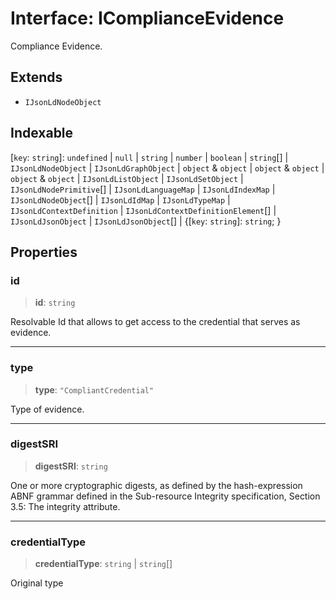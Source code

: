 # Interface: IComplianceEvidence

Compliance Evidence.

## Extends

- `IJsonLdNodeObject`

## Indexable

\[`key`: `string`\]: `undefined` \| `null` \| `string` \| `number` \| `boolean` \| `string`[] \| `IJsonLdNodeObject` \| `IJsonLdGraphObject` \| `object` & `object` \| `object` & `object` \| `object` & `object` \| `IJsonLdListObject` \| `IJsonLdSetObject` \| `IJsonLdNodePrimitive`[] \| `IJsonLdLanguageMap` \| `IJsonLdIndexMap` \| `IJsonLdNodeObject`[] \| `IJsonLdIdMap` \| `IJsonLdTypeMap` \| `IJsonLdContextDefinition` \| `IJsonLdContextDefinitionElement`[] \| `IJsonLdJsonObject` \| `IJsonLdJsonObject`[] \| \{[`key`: `string`]: `string`; \}

## Properties

### id

> **id**: `string`

Resolvable Id that allows to get access to the credential that serves as evidence.

***

### type

> **type**: `"CompliantCredential"`

Type of evidence.

***

### digestSRI

> **digestSRI**: `string`

One or more cryptographic digests, as defined by the hash-expression
ABNF grammar defined in the Sub-resource Integrity specification,
Section 3.5: The integrity attribute.

***

### credentialType

> **credentialType**: `string` \| `string`[]

Original type
